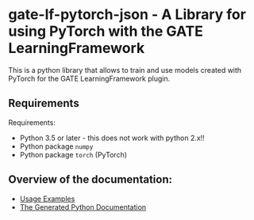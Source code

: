 # gate-lf-pytorch-json - A Library for using PyTorch with the GATE LearningFramework

This is a python library that allows to train and use models created with PyTorch for
the GATE LearningFramework plugin. 

## Requirements

Requirements:
* Python 3.5 or later - this does not work with python 2.x!!
* Python package `numpy`
* Python package `torch`  (PyTorch) 

## Overview of the documentation:

* [Usage Examples](UsageExamples)
* [The Generated Python Documentation](pythondoc)
